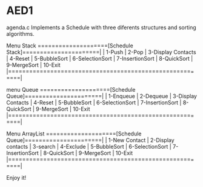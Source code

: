 # AED1
agenda.c Implements a Schedule with three diferents structures and sorting algorithms.

Menu Stack 
====================[Schedule Stack]======================|
| 1-Push 
| 2-Pop
| 3-Display Contacts
| 4-Reset
| 5-BubbleSort
| 6-SelectionSort
| 7-InsertionSort
| 8-QuickSort
| 9-MergeSort
| 10-Exit
|=========================================================|

menu Queue
====================[Schedule Queue]======================|
| 1-Enqueue 
| 2-Dequeue
| 3-Display Contacts
| 4-Reset
| 5-BubbleSort
| 6-SelectionSort
| 7-InsertionSort
| 8-QuickSort
| 9-MergeSort
| 10-Exit
|=========================================================|

Menu ArrayList
====================[Schedule Queue]======================|
| 1-New Contact 
| 2-Display contacts
| 3-search
| 4-Exclude
| 5-BubbleSort
| 6-SelectionSort
| 7-InsertionSort
| 8-QuickSort
| 9-MergeSort
| 10-Exit
|=========================================================|

Enjoy it! 
